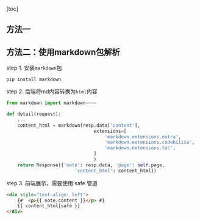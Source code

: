 [toc]

## 方法一

## 方法二：使用markdown包解析



step 1. 安装`markdown`包  

```shell script  
pip install markdown
```

step 2. 后端将md内容转换为`html`内容
```python  
from markdown import markdown~~~~

def detail(request):
    ...
    content_html = markdown(resp.data['content'],
                                extensions=[
                                    'markdown.extensions.extra',
                                    'markdown.extensions.codehilite',
                                    'markdown.extensions.toc',
                                ]
                                )
    return Response({'note': resp.data, 'page': self.page,
                         'content_html': content_html})
```
step 3. 前端展示，需要使用 safe 管道
```html
<div style="text-align: left">
    {#  <p>{{ note.content }}</p> #}
    {{ content_html|safe }}
</div>
```
